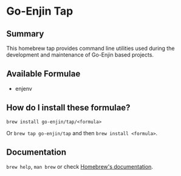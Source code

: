 # Go-Enjin Tap

## Summary

This homebrew tap provides command line utilities used during the development
and maintenance of Go-Enjin based projects.

## Available Formulae

* enjenv

## How do I install these formulae?

`brew install go-enjin/tap/<formula>`

Or `brew tap go-enjin/tap` and then `brew install <formula>`.

## Documentation

`brew help`, `man brew` or check [Homebrew's documentation](https://docs.brew.sh).
